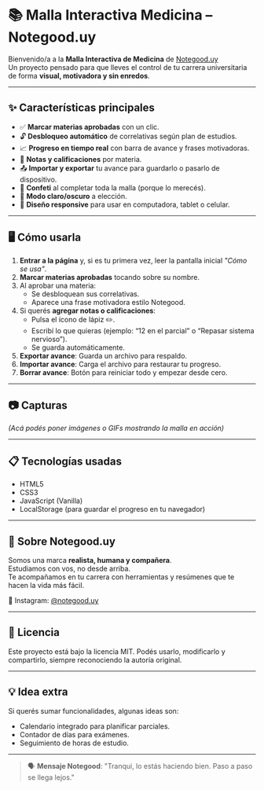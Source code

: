 # 📚 Malla Interactiva Medicina – Notegood.uy

Bienvenido/a a la **Malla Interactiva de Medicina** de [Notegood.uy](https://www.instagram.com/notegood.uy/)  
Un proyecto pensado para que lleves el control de tu carrera universitaria de forma **visual, motivadora y sin enredos**.

---

## ✨ Características principales

- ✅ **Marcar materias aprobadas** con un clic.
- 🔓 **Desbloqueo automático** de correlativas según plan de estudios.
- 📈 **Progreso en tiempo real** con barra de avance y frases motivadoras.
- 📝 **Notas y calificaciones** por materia.
- 📤 **Importar y exportar** tu avance para guardarlo o pasarlo de dispositivo.
- 🎉 **Confeti** al completar toda la malla (porque lo merecés).
- 🌙 **Modo claro/oscuro** a elección.
- 📱 **Diseño responsive** para usar en computadora, tablet o celular.

---

## 🖥️ Cómo usarla

1. **Entrar a la página** y, si es tu primera vez, leer la pantalla inicial *"Cómo se usa"*.
2. **Marcar materias aprobadas** tocando sobre su nombre.
3. Al aprobar una materia:
   - Se desbloquean sus correlativas.
   - Aparece una frase motivadora estilo Notegood.
4. Si querés **agregar notas o calificaciones**:
   - Pulsa el ícono de lápiz ✏️.
   - Escribí lo que quieras (ejemplo: “12 en el parcial” o “Repasar sistema nervioso”).
   - Se guarda automáticamente.
5. **Exportar avance**: Guarda un archivo para respaldo.
6. **Importar avance**: Carga el archivo para restaurar tu progreso.
7. **Borrar avance**: Botón para reiniciar todo y empezar desde cero.

---

## 📷 Capturas

*(Acá podés poner imágenes o GIFs mostrando la malla en acción)*

---

## 📋 Tecnologías usadas

- HTML5
- CSS3
- JavaScript (Vanilla)
- LocalStorage (para guardar el progreso en tu navegador)

---

## 🧠 Sobre Notegood.uy

Somos una marca **realista, humana y compañera**.  
Estudiamos con vos, no desde arriba.  
Te acompañamos en tu carrera con herramientas y resúmenes que te hacen la vida más fácil.

📍 Instagram: [@notegood.uy](https://www.instagram.com/notegood.uy/)

---

## 📜 Licencia

Este proyecto está bajo la licencia MIT. Podés usarlo, modificarlo y compartirlo, siempre reconociendo la autoría original.

---

## 💡 Idea extra

Si querés sumar funcionalidades, algunas ideas son:
- Calendario integrado para planificar parciales.
- Contador de días para exámenes.
- Seguimiento de horas de estudio.

---

> 🗣️ **Mensaje Notegood**: "Tranqui, lo estás haciendo bien. Paso a paso se llega lejos."
